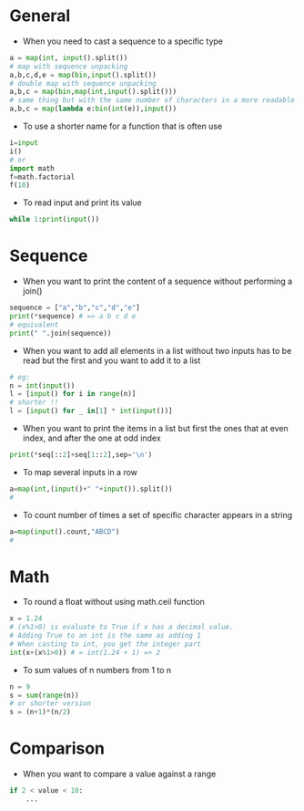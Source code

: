 # General
* When you need to cast a sequence to a specific type
```python
a = map(int, input().split())
# map with sequence unpacking
a,b,c,d,e = map(bin,input().split())
# double map with sequence unpacking
a,b,c = map(bin,map(int,input().split()))
# same thing but with the same number of characters in a more readable fashion
a,b,c = map(lambda e:bin(int(e)),input())
```

* To use a shorter name for a function that is often use
```python
i=input
i()
# or
import math
f=math.factorial
f(10)
```
* To read input and print its value 
```python
while 1:print(input())
```
# Sequence


* When you want to print the content of a sequence without performing a join()
```python
sequence = ["a","b","c","d","e"]
print(*sequence) # => a b c d e
# equivalent 
print(" ".join(sequence))
```

* When you want to add all elements in a list without two inputs has to be read but the first and you want to add it to a list 
```python
# eg:
n = int(input())
l = [input() for i in range(n)]
# shorter !!
l = [input() for _ in[1] * int(input())]
```

* When you want to print the items in a list but first the ones that at even index, and after the one at odd index 
```python
print(*seq[::2]+seq[1::2],sep='\n')
```

* To map several inputs in a row
```python
a=map(int,(input()+" "+input()).split())
# 
```
* To count number of times a set of specific character appears in a string
```python
a=map(input().count,"ABCD")
# 
```
# Math
* To round a float without using math.ceil function
```python
x = 1.24
# (x%1>0) is evaluate to True if x has a decimal value. 
# Adding True to an int is the same as adding 1
# When casting to int, you get the integer part
int(x+(x%1>0)) # = int(1.24 + 1) => 2
```
* To sum values of n numbers from 1 to n
```python
n = 9
s = sum(range(n))
# or shorter version
s = (n+1)*(n/2)
```

# Comparison
 
* When you want to compare a value against a range
```python
if 2 < value < 10:
    ...
```

